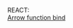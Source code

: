 REACT:</br>
  <a target="_blank" href="https://medium.com/@charpeni/arrow-functions-in-class-properties-might-not-be-as-great-as-we-think-3b3551c440b1">Arrow function bind</a>
